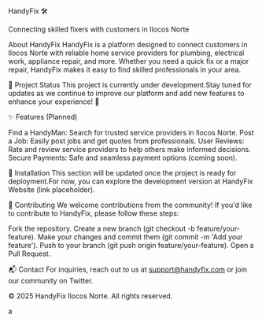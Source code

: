 HandyFix 🛠️

  



  Connecting skilled fixers with customers in Ilocos Norte



  



About HandyFix
HandyFix is a platform designed to connect customers in Ilocos Norte with reliable home service providers for plumbing, electrical work, appliance repair, and more. Whether you need a quick fix or a major repair, HandyFix makes it easy to find skilled professionals in your area.

📢 Project Status
This project is currently under development.Stay tuned for updates as we continue to improve our platform and add new features to enhance your experience! 🚧

✨ Features (Planned)

Find a HandyMan: Search for trusted service providers in Ilocos Norte.
Post a Job: Easily post jobs and get quotes from professionals.
User Reviews: Rate and review service providers to help others make informed decisions.
Secure Payments: Safe and seamless payment options (coming soon).


🔧 Installation
This section will be updated once the project is ready for deployment.For now, you can explore the development version at HandyFix Website (link placeholder).

🤝 Contributing
We welcome contributions from the community! If you'd like to contribute to HandyFix, please follow these steps:

Fork the repository.
Create a new branch (git checkout -b feature/your-feature).
Make your changes and commit them (git commit -m 'Add your feature').
Push to your branch (git push origin feature/your-feature).
Open a Pull Request.


📬 Contact
For inquiries, reach out to us at support@handyfix.com or join our community on Twitter.


  © 2025 HandyFix Ilocos Norte. All rights reserved.

a
